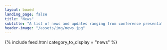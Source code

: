 ```yaml
---
layout: boxed
landing_page: false
title: "News"
subtitle: "A list of news and updates ranging from conference presentations to publications and outreach"
header-image: "/assets/img/news.jpg"
---
```


{% include feed.html category_to_display = "news" %}

